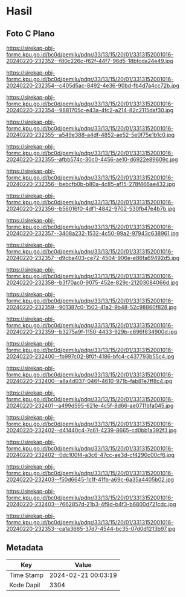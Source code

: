 # Hasil

## Foto C Plano

https://sirekap-obj-formc.kpu.go.id/bc0d/pemilu/pdpr/33/13/15/20/01/3313152001016-20240220-232352--f80c226c-f62f-44f7-96d5-18bfcda24e49.jpg

https://sirekap-obj-formc.kpu.go.id/bc0d/pemilu/pdpr/33/13/15/20/01/3313152001016-20240220-232354--c405d5ac-8492-4e36-90bd-fb4d7a4cc72b.jpg

https://sirekap-obj-formc.kpu.go.id/bc0d/pemilu/pdpr/33/13/15/20/01/3313152001016-20240220-232354--9881705c-e43a-4fc2-a214-82c2115daf30.jpg

https://sirekap-obj-formc.kpu.go.id/bc0d/pemilu/pdpr/33/13/15/20/01/3313152001016-20240220-232355--a549e388-a4df-4852-ae52-5e0f75e1b1c0.jpg

https://sirekap-obj-formc.kpu.go.id/bc0d/pemilu/pdpr/33/13/15/20/01/3313152001016-20240220-232355--afbb574c-30c0-4456-ae10-d6922e89609c.jpg

https://sirekap-obj-formc.kpu.go.id/bc0d/pemilu/pdpr/33/13/15/20/01/3313152001016-20240220-232356--bebcfb0b-b80a-4c85-af15-278f466ae432.jpg

https://sirekap-obj-formc.kpu.go.id/bc0d/pemilu/pdpr/33/13/15/20/01/3313152001016-20240220-232356--b56016f0-4df1-4842-9702-530fb47e4b7b.jpg

https://sirekap-obj-formc.kpu.go.id/bc0d/pemilu/pdpr/33/13/15/20/01/3313152001016-20240220-232357--3408a232-1532-4c50-99a2-97943c638961.jpg

https://sirekap-obj-formc.kpu.go.id/bc0d/pemilu/pdpr/33/13/15/20/01/3313152001016-20240220-232357--d9cba403-ce72-4504-906e-e86fa69492d5.jpg

https://sirekap-obj-formc.kpu.go.id/bc0d/pemilu/pdpr/33/13/15/20/01/3313152001016-20240220-232358--b3f70ac0-9075-452e-829c-21203084066d.jpg

https://sirekap-obj-formc.kpu.go.id/bc0d/pemilu/pdpr/33/13/15/20/01/3313152001016-20240220-232359--901387c0-1503-41a2-9b48-52c98860f828.jpg

https://sirekap-obj-formc.kpu.go.id/bc0d/pemilu/pdpr/33/13/15/20/01/3313152001016-20240220-232359--b3275a9f-1150-4433-929b-c696f834900d.jpg

https://sirekap-obj-formc.kpu.go.id/bc0d/pemilu/pdpr/33/13/15/20/01/3313152001016-20240220-232400--fb997c02-8f0f-4186-bfc4-c437793b55c4.jpg

https://sirekap-obj-formc.kpu.go.id/bc0d/pemilu/pdpr/33/13/15/20/01/3313152001016-20240220-232400--a8a4d037-046f-4610-971b-fab81e7ff8c4.jpg

https://sirekap-obj-formc.kpu.go.id/bc0d/pemilu/pdpr/33/13/15/20/01/3313152001016-20240220-232401--a499d595-621e-4c5f-8d66-ae0711bfa045.jpg

https://sirekap-obj-formc.kpu.go.id/bc0d/pemilu/pdpr/33/13/15/20/01/3313152001016-20240220-232402--d41440c4-7c61-4239-8665-cd0bb1a392f3.jpg

https://sirekap-obj-formc.kpu.go.id/bc0d/pemilu/pdpr/33/13/15/20/01/3313152001016-20240220-232402--0dc100f4-a3c6-47cc-ae3d-cf4290c00cf6.jpg

https://sirekap-obj-formc.kpu.go.id/bc0d/pemilu/pdpr/33/13/15/20/01/3313152001016-20240220-232403--f50d6645-1c1f-41fb-a69c-6a35a4405b02.jpg

https://sirekap-obj-formc.kpu.go.id/bc0d/pemilu/pdpr/33/13/15/20/01/3313152001016-20240220-232403--7662857d-21b3-4f9d-b4f3-b6800d721cdc.jpg

https://sirekap-obj-formc.kpu.go.id/bc0d/pemilu/pdpr/33/13/15/20/01/3313152001016-20240220-232353--ca1a3665-37d7-4544-bc35-07d0d1213b97.jpg


## Metadata

| Key        | Value               |
| ---------- | ------------------- |
| Time Stamp | 2024-02-21 00:03:19 |
| Kode Dapil | 3304                |



